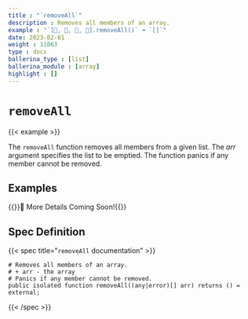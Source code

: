 ```yaml
---
title : "`removeAll`"
description : Removes all members of an array.
example : "`[🍎, 🍇, 🍌, 🍓].removeAll()` ➜ `[]`"
date: 2023-02-01
weight : 11063
type : docs
ballerina_type : [list]
ballerina_module : [array]
highlight : []
---
```


# `removeAll`

{{< example >}}

The `removeAll` function removes all members from a given list. The _arr_ argument specifies the list to be emptied. The function panics if any member cannot be removed.

## Examples

{{<hint>}}🚧 More Details Coming Soon!{{</hint>}}

## Spec Definition

{{< spec title="`removeAll` documentation" >}}

```ballerina
# Removes all members of an array.
# + arr - the array
# Panics if any member cannot be removed.
public isolated function removeAll((any|error)[] arr) returns () = external;
```

{{< /spec >}}

